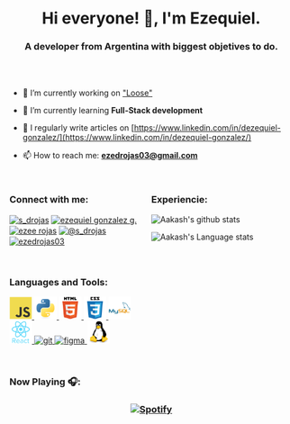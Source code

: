 <h1 align="center">Hi everyone! 👋, I'm Ezequiel.</h1>
<h3 align="center">A developer from Argentina with biggest objetives to do.</h3>


<br />
<br />


- 🔭 I’m currently working on ["Loose"](https://www.loose.com.ar/)

- 🌱 I’m currently learning **Full-Stack development**

- 📝 I regularly write articles on [https://www.linkedin.com/in/dezequiel-gonzalez/](https://www.linkedin.com/in/dezequiel-gonzalez/)

- 📫 How to reach me: **ezedrojas03@gmail.com**

<br />

<div style="display:flex; dir:rtl;">

<div style="width:50%">

<h3 align="left">Connect with me:</h3>

<p align="left">

<a href="https://twitter.com/s_drojas" target="blank"><img align="center" src="https://raw.githubusercontent.com/rahuldkjain/github-profile-readme-generator/master/src/images/icons/Social/twitter.svg" alt="s_drojas" height="30" width="40" /></a>
<a href="https://linkedin.com/in/dezequiel-gonzalez" target="blank"><img align="center" src="https://raw.githubusercontent.com/rahuldkjain/github-profile-readme-generator/master/src/images/icons/Social/linked-in-alt.svg" alt="ezequiel gonzalez g." height="30" width="40" /></a>
<a href="https://fb.com/S.drojas03" target="blank"><img align="center" src="https://raw.githubusercontent.com/rahuldkjain/github-profile-readme-generator/master/src/images/icons/Social/facebook.svg" alt="ezee rojas" height="30" width="40" /></a>
<a href="https://instagram.com/s_drojas" target="blank"><img align="center" src="https://raw.githubusercontent.com/rahuldkjain/github-profile-readme-generator/master/src/images/icons/Social/instagram.svg" alt="@s_drojas" height="30" width="40" /></a>
<a href="https://www.hackerrank.com/ezedrojas03" target="blank"><img align="center" src="https://raw.githubusercontent.com/rahuldkjain/github-profile-readme-generator/master/src/images/icons/Social/hackerrank.svg" alt="ezedrojas03" height="30" width="40" /></a>

</p>

<br />

<h3 align="left">Languages and Tools:</h3>

<p align="left">

<a href="https://developer.mozilla.org/en-US/docs/Web/JavaScript" target="_blank" rel="noreferrer"> <img src="https://raw.githubusercontent.com/devicons/devicon/master/icons/javascript/javascript-original.svg" alt="javascript" width="40" height="40"/> </a>
<a href="https://www.python.org" target="_blank" rel="noreferrer"> <img src="https://raw.githubusercontent.com/devicons/devicon/master/icons/python/python-original.svg" alt="python" width="40" height="40"/> </a>
<a href="https://www.w3.org/html/" target="_blank" rel="noreferrer"> <img src="https://raw.githubusercontent.com/devicons/devicon/master/icons/html5/html5-original-wordmark.svg" alt="html5" width="40" height="40"/> </a>
<a href="https://www.w3schools.com/css/" target="_blank" rel="noreferrer"> <img src="https://raw.githubusercontent.com/devicons/devicon/master/icons/css3/css3-original-wordmark.svg" alt="css3" width="40" height="40"/> </a>
<a href="https://www.mysql.com/" target="_blank" rel="noreferrer"> <img src="https://raw.githubusercontent.com/devicons/devicon/master/icons/mysql/mysql-original-wordmark.svg" alt="mysql" width="40" height="40"/> </a>
<a href="https://reactjs.org/" target="_blank" rel="noreferrer"> <img src="https://raw.githubusercontent.com/devicons/devicon/master/icons/react/react-original-wordmark.svg" alt="react" width="40" height="40"/> </a>
<a href="https://git-scm.com/" target="_blank" rel="noreferrer"> <img src="https://www.vectorlogo.zone/logos/git-scm/git-scm-icon.svg" alt="git" width="40" height="40"/> </a>
<a href="https://www.figma.com/" target="_blank" rel="noreferrer"> <img src="https://www.vectorlogo.zone/logos/figma/figma-icon.svg" alt="figma" width="40" height="40"/> </a>
<a href="https://www.linux.org/" target="_blank" rel="noreferrer"> <img src="https://raw.githubusercontent.com/devicons/devicon/master/icons/linux/linux-original.svg" alt="linux" width="40" height="40"/> </a>
  
</p>

</div>

<br />
  

<div style="width:50%">
  
<h3>Experiencie:</h3>

<div style="width: 100%;">

![Aakash's github stats](https://github-readme-stats.vercel.app/api?username=EzeD03&show_icons=true&hide_border=true)

</div>

<div style="width: 100%;">

![Aakash's Language stats](https://github-readme-stats-eight-theta.vercel.app/api/top-langs/?username=EzeD03&layout=compact&langs_count=8&hide_border=true)

</div>
  
</div>

</div>

<br />

<h3>Now Playing 🎧:<h3>

<div style="text-align:center;">

[![Spotify](https://spotify-show-ol4jt1ee6-ezed03.vercel.app/api/spotify?background_color=0d1117&border_color=ffffff)](https://open.spotify.com/user/6d7b769e19d44ffa84fa17584e988f2b)

</div>
